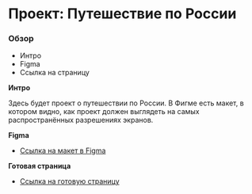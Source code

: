 # Проект: Путешествие по России

### Обзор
* Интро
* Figma
* Ссылка на страницу

**Интро**

Здесь будет проект о путешествии по России.
В Фигме есть  макет, в котором видно, как проект должен выглядеть на самых распространённых разрешениях экранов.

**Figma**

* [Ссылка на макет в Figma](https://www.figma.com/file/5S2WSbEFL6awjVWJ0NWL8Q/Sprint-3_-Russia-_-desktop-mobile?node-id=28503%3A0)



**Готовая страница**
* [Ссылка на готовую страницу](https://dslesareva.github.io/russian-travel/)

